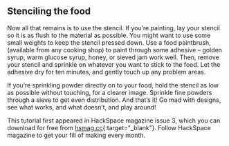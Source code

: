 ## Stenciling the food

Now all that remains is to use the stencil. If you’re painting, lay your stencil so it is as flush to the material as possible. You might want to use some small weights to keep the stencil pressed down. Use a food paintbrush, (available from any cooking shop) to paint through some adhesive – golden syrup, warm glucose syrup, honey, or sieved jam work well. Then, remove your stencil and sprinkle on whatever you want to stick to the food. Let the adhesive dry for ten minutes, and gently touch up any problem areas. 

If you’re sprinkling powder directly on to your food, hold the stencil as low as possible without touching, for a clearer image. Sprinkle fine powders through a sieve to get even distribution. And that’s it! Go mad with designs, see what works, and what doesn’t, and play around!

This tutorial first appeared in HackSpace magazine issue 3, which you can download for free from [hsmag.cc](https://hsmag.cc){:target="_blank"}. Follow HackSpace magazine to get your fill of making every month.
